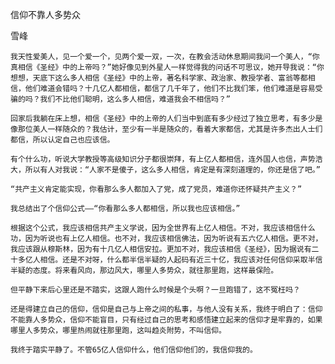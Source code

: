 信仰不靠人多势众

雪峰


    我天性爱美人，见一个爱一个，见两个爱一双，一次，在教会活动休息期间我问一个美人，“你真相信《圣经》中的上帝吗？”她好像见到外星人一样觉得我的问话不可思议，她开导我说：“你想想，天底下这么多人相信《圣经》中的上帝，著名科学家、政治家、教授学者、富翁等都相信，他们难道会错吗？十几亿人都相信，都信了几千年了，他们不比我们笨，他们难道是容易受骗的吗？我们不比他们聪明，这么多人相信，难道我会不相信吗？”

    回家后我躺在床上想，相信《圣经》中的上帝的人们当中到底有多少经过了独立思考，有多少是像那位美人一样随众的？我估计，至少有一半是随众的，看着大家都信，尤其是许多杰出人士们都信，所以认定自己也应该信。

    有个什么功，听说大学教授等高级知识分子都很崇拜，有上亿人都相信，连外国人也信，声势浩大，所以有人对我说：“人家不是傻子，这么多人相信，肯定是有深刻道理的，你还是信了吧。”

    “共产主义肯定能实现，你看那么多人都加入了党，成了党员，难道你还怀疑共产主义？”

    我总结出了个信仰公式——“你看那么多人都相信，所以我也应该相信。”

    根据这个公式，我应该相信共产主义学说，因为全世界有上亿人相信。不对，我应该相信什么功，因为听说也有上亿人相信。也不对，我应该相信佛法，因为听说有五六亿人相信。更不对，我应该跟从穆斯林，因为有十几亿人相信安拉。更加不对，我应该相信《圣经》，因为据说有二十多亿人相信。还是不对呀，什么都半信半疑的人起码有近三十亿，我应该对任何信仰采取半信半疑的态度。将来看风向，那边风大，哪里人多势众，就往那里跑，这样最保险。

    但平静下来后心里还是不踏实，这跟人跑什么时候是个头啊？一旦跑错了，这不冤枉吗？

    还是得建立自己的信仰，信仰是自己与上帝之间的私事，与他人没有关系，我终于明白了：信仰不能靠人多势众，信仰不能盲目，只有经过自己的思考和感悟建立起来的信仰才是牢靠的，如果哪里人多势众，哪里热闹就往那里跑，这叫趋炎附势，不叫信仰。

    我终于踏实平静了。不管65亿人信仰什么，他们信仰他们的，我信仰我的。



